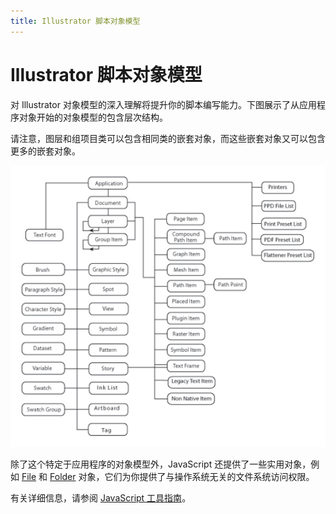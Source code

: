 ```yaml
---
title: Illustrator 脚本对象模型
---
```

# Illustrator 脚本对象模型

对 Illustrator 对象模型的深入理解将提升你的脚本编写能力。下图展示了从应用程序对象开始的对象模型的包含层次结构。

请注意，图层和组项目类可以包含相同类的嵌套对象，而这些嵌套对象又可以包含更多的嵌套对象。

![Illustrator 脚本对象模型](../_static/objectmodel.png)

除了这个特定于应用程序的对象模型外，JavaScript 还提供了一些实用对象，例如 [File](https://extendscript.docsforadobe.dev/file-system-access/file-object/) 和 [Folder](https://extendscript.docsforadobe.dev/file-system-access/folder-object/) 对象，它们为你提供了与操作系统无关的文件系统访问权限。

有关详细信息，请参阅 [JavaScript 工具指南](https://extendscript.docsforadobe.dev/)。
